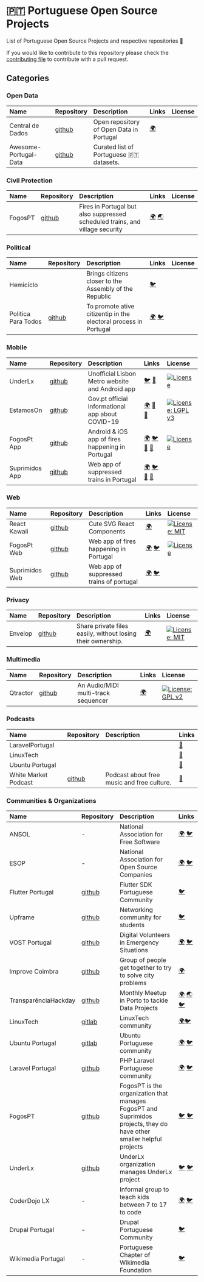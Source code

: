 # :portugal: Portuguese Open Source Projects

List of Portuguese Open Source Projects and respective repositories :hammer:

If you would like to contribute to this repository please check the [contributing file](CONTRIBUTING.md) to contribute with a pull request.

## Categories

### Open Data

| Name | Repository | Description | Links | License |
| :---------- | :---------- | :---------- | :---------- | :---------- |
| Central de Dados | [github](https://github.com/centraldedados) | Open repository of Open Data in Portugal | [:earth_africa:](http://centraldedados.pt/) |  
| Awesome-Portugal-Data | [github](https://github.com/rgllm/awesome-portugal-data) | Curated list of Portuguese 🇵🇹 datasets. |

### Civil Protection

| Name | Repository | Description | Links | License |
| :---------- | :---------- | :---------- | :---------- | :---------- |
| FogosPT | [github](https://github.com/fogosPT/) | Fires in Portugal but also suppressed scheduled trains, and village security  | [:earth_africa:](https://fogos.pt/) [:earth_asia:](https://suprimidos.pt/) |

### Political

| Name | Repository | Description | Links | License |
| :---------- | :---------- | :---------- | :---------- | :---------- |
| Hemiciclo |  | Brings citizens closer to the Assembly of the Republic | [:bird:](https://twitter.com/HemicicloPT) |
| Politica Para Todos | [github](https://github.com/Politica-Para-Todos) | To promote ative citizentip in the electoral process in Portugal | [:earth_africa:](https://www.politicaparatodos.pt/) [:bird:](https://twitter.com/politicaparatds)|

### Mobile

| Name | Repository | Description | Links | License |
| :---------- | :---------- | :---------- | :---------- | :---------- |
| UnderLx | [github](https://github.com/underlx) | Unofficial Lisbon Metro website and Android app | [:bird:](https://twitter.com/UnderLX) [:robot:](https://play.google.com/store/apps/details?id=im.tny.segvault.disturbances) | [![License](https://img.shields.io/badge/License-Apache%202.0-blue.svg)](https://opensource.org/licenses/Apache-2.0)
| EstamosOn | [github](https://github.com/vostpt/covid19-mobile) | Gov.pt official informational app about COVID-19  | [:earth_africa:](https://covid19estamoson.gov.pt/) [:robot:](https://play.google.com/store/apps/details?id=com.vost.covid19mobile) [:apple:](https://apps.apple.com/us/app/estamos-on-covid19/id1502916368) | [![License: LGPL v3](https://img.shields.io/badge/License-LGPL%20v3-blue.svg)](https://www.gnu.org/licenses/lgpl-3.0)
| FogosPt App | [github](https://github.com/FogosPT/fogosmobile) | Android & iOS app of fires happening in Portugal  | [:earth_africa:](https://fogos.pt/) [:bird:](https://twitter.com/fogospt) [:robot:](https://play.google.com/store/apps/details?id=com.tomahock.fogos) [:apple:](https://itunes.apple.com/us/app/fogos.pt/id1126944255) | [![License](https://img.shields.io/badge/License-Apache%202.0-blue.svg)](https://opensource.org/licenses/Apache-2.0)
| Suprimidos App | [github](https://github.com/FogosPT/suprimidosmobile) | Web app of suppressed trains in Portugal  | [:earth_africa:](https://suprimidos.pt/) [:bird:](https://twitter.com/SuprimidosPT) [:robot:]( https://play.google.com/store/apps/details?id=com.tomahock.suprimidos) [:apple:](https://itunes.apple.com/us/app/suprimidos-pt/id1444680898?ls=1&mt=8) |

### Web

| Name | Repository | Description | Links | License |
| :---------- | :---------- | :---------- | :---------- | :---------- |
| React Kawaii | [github](https://github.com/miukimiu/react-kawaii) | Cute SVG React Components | [:earth_africa:](https://react-kawaii.now.sh/) | [![License: MIT](https://img.shields.io/badge/License-MIT-yellow.svg)](https://opensource.org/licenses/MIT)
| FogosPt Web | [github](https://github.com/FogosPT/fogospt) | Web app of fires happening in Portugal  | [:earth_africa:](https://fogos.pt/) [:bird:](https://twitter.com/fogospt) | [![License](https://img.shields.io/badge/License-Apache%202.0-blue.svg)](https://opensource.org/licenses/Apache-2.0)
| Suprimidos Web | [github](https://github.com/FogosPT/suprimidos.pt) | Web app of suppressed trains of portugal  | [:earth_africa:](https://suprimidos.pt/) [:bird:](https://twitter.com/SuprimidosPT) |

### Privacy

| Name | Repository | Description | Links | License |
| :---------- | :---------- | :---------- | :---------- | :---------- |
| Envelop | [github](https://github.com/envelop-app) | Share private files easily, without losing their ownership. | [:earth_africa:](https://envelop.app/) | [![License: MIT](https://img.shields.io/badge/License-MIT-yellow.svg)](https://opensource.org/licenses/MIT)

### Multimedia

| Name | Repository | Description | Links | License |
| :---------- | :---------- | :---------- | :---------- | :---------- |
| Qtractor | [github](https://github.com/rncbc/qtractor) | An Audio/MIDI multi-track sequencer | [:earth_africa:](https://qtractor.sourceforge.io/) | [![License: GPL v2](https://img.shields.io/badge/License-GPL%20v2-blue.svg)](https://www.gnu.org/licenses/old-licenses/gpl-2.0.en.html) |

### Podcasts

| Name | Repository | Description | Links |
| :---------- | :---------- | :---------- | :---------- |
| LaravelPortugal | | | [:microphone:](https://laravelportugal.simplecast.com/)|
| LinuxTech | | | [:microphone:](https://linuxtech.pt/)|
| Ubuntu Portugal | | | [:microphone:](https://podcastubuntuportugal.org/)|
| White Market Podcast | [github](https://github.com/WhiteMarketPodcast) | Podcast about free music and free culture. | [:microphone:](https://www.whitemarketpodcast.eu/)

### Communities & Organizations

| Name | Repository | Description | Links |
| :---------- | :---------- | :---------- | :---------- |
| ANSOL | - | National Association for Free Software | [:earth_africa:](https://ansol.org/) [:bird:](https://twitter.com/ANSOL)
| ESOP | - | National Association for Open Source Companies | [:earth_africa:](https://www.esop.pt/) [:bird:](https://twitter.com/esop_pt)
| Flutter Portugal | [github](https://github.com/FlutterPortugal) | Flutter SDK Portuguese Community | [:bird:](https://twitter.com/FlutterPortugal) |
| Upframe | [github](https://github.com/upframe)|  Networking community for students | [:bird:](https://twitter.com/upframed) |  
| VOST Portugal | [github](https://github.com/vostpt/) | Digital Volunteers in Emergency Situations | [:earth_africa:](https://vost.pt) [:bird:](https://twitter.com/VOSTPT) |
| Improve Coimbra | [github](https://github.com/ImproveCoimbra) | Group of people get together to try to solve city problems | [:earth_africa:](https://improvecoimbra.org) |
| TransparênciaHackday | [github](https://github.com/transparenciahackday) | Monthly Meetup in Porto to tackle Data Projects | [:earth_africa:](https://datewithdata.pt/) [:earth_asia:](http://www.transparenciahackday.org/) [:bird:](https://twitter.com/thackdaypt) |
| LinuxTech | [gitlab](https://gitlab.com/linuxtechpt) | LinuxTech community| [:earth_africa:](https://linuxtech.pt/ )[:bird:](https://twitter.com/Linuxtechpt) |
| Ubuntu Portugal | [gitlab](https://gitlab.com/ubuntu-pt) | Ubuntu Portuguese community| [:earth_africa:](https://ubuntu-pt.org/ ) [:bird:](https://twitter.com/ubuntuportugal) |
| Laravel Portugal | [github](https://github.com/laravel-portugal) | PHP Laravel Portuguese community | [:earth_africa:](https://www.laravel.pt/) [:bird:](https://twitter.com/LaravelPortugal)|
| FogosPT | [github](https://github.com/FogosPT) | FogosPT is the organization that manages FogosPT and Suprimidos projects, they do have other smaller helpful projects | [:bird:](https://twitter.com/fogospt) [:bird:](https://twitter.com/SuprimidosPT) |
| UnderLx | [github](https://github.com/underlx) | UnderLx organization manages UnderLx project | [:bird:](https://twitter.com/fogospt) [:bird:](https://twitter.com/SuprimidosPT) |
| CoderDojo LX | - | Informal group to teach kids between 7 to 17 to code |  [:earth_africa:](https://www.coderdojo-lx.pt/) [:bird:](https://twitter.com/CoderDojoLX)
| Drupal Portugal | - | Drupal Portuguese Community | [:bird:](https://twitter.com/drupalportugal)
| Wikimedia Portugal | - | Portuguese Chapter of Wikimedia Foundation  | [:bird:](https://twitter.com/wikimediapt)


